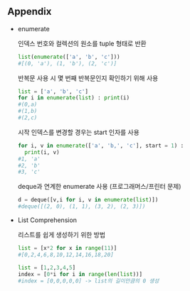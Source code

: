 ## Appendix

* enumerate

  인덱스 번호와 컬렉션의 원소를 tuple 형태로 반환

  ```python
  list(enumerate(['a', 'b', 'c']))
  #[(0, 'a'), (1, 'b'), (2, 'c')]
  ```

  반복문 사용 시 몇 번째 반복문인지 확인하기 위해 사용

  ```python
  list = ['a', 'b', 'c']
  for i in enumerate(list) : print(i)
  #(0,a)
  #(1,b)
  #(2,c)
  ```

  시작 인덱스를 변경할 경우는 start 인자를 사용

  ```python
  for i, v in enumerate(['a', 'b,', 'c'], start = 1) :
    print(i, v)
  #1, 'a'
  #2, 'b'
  #3, 'c'
  ```

  

  deque과 연계한 enumerate 사용 (프로그래머스/프린터 문제)

  ```python
  d = deque([v,i for i, v in enumerate(list)])
  #deque([(2, 0), (1, 1), (3, 2), (2, 3)])
  ```



* List Comprehension

  리스트를 쉽게 생성하기 위한 방법

  ```python
  list = [x*2 for x in range(11)]
  #[0,2,4,6,8,10,12,14,16,18,20]
  ```

  ```python
  list = [1,2,3,4,5]
  index = [0*i for i in range(len(list))]
  #index = [0,0,0,0,0] -> list의 길이만큼의 0 생성
  ```
  
  

